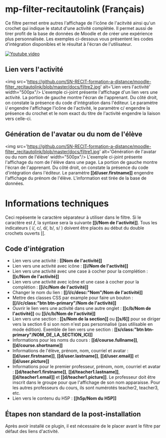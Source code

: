 
# mp-filter-recitautolink (Français)
Ce filtre permet entre autres l'affichage de l'icône de l'acitvité ainsi qu'un crochet qui indique le statut d'une activité complétée. Il permet aussi de tirer profit de la base de données de Moodle et de créer une expérience plus personnalisée. Les exemples ci-dessous vous présentent les codes d'intégration disponibles et le résultat à l'écran de l'utilisateur.

[![Youtube video](https://img.youtube.com/vi/FkpwLCFOUTU/0.jpg)](https://www.youtube.com/watch?v=FkpwLCFOUTU)

## Lien vers l'activité
<img src='https://github.com/SN-RECIT-formation-a-distance/moodle-filter_recitautolink/blob/master/docs/filtre2.jpg' alt='Lien vers l'activité' width="500px"/>
L'exemple ci-joint présente l'affichage d'un lien vers une activité. La portion de gauche montre l'écran de l'apprenant. Du côté droit, on constate la présence du code d'intégration dans l'éditeur. Le paramètre i/ engendre l'affichage l'icône de l'activité, le paramètre c/ engendre la présence du crochet et le nom exact du titre de l'activité engendre la liaison vers celle-ci.

## Génération de l'avatar ou du nom de l'élève
<img src='https://github.com/SN-RECIT-formation-a-distance/moodle-filter_recitautolink/blob/master/docs/filtre1.jpg' alt='Génération de l'avatar ou du nom de l'élève' width="500px"/>
L'exemple ci-joint présente l'affichage du nom de l'élève dans une page. La portion de gauche montre l'écran de l'apprenant. Du côté droit, on constate la présence du code d'intégration dans l'éditeur. Le paramètre <b>[[d/user.firstname]]</b> engendre l'affichage du prénom de l'élève. L'information est tirée de la base de données.

# Informations techniques
Ceci repésente le caractère séparateur à utiliser dans le filtre. Si le caractère est <b>/</b>, la syntaxe sera la suivante <b>[[i/Nom de l'activité]]</b>. Tous les indicateurs ( i/, c/, d/, b/, s/ ) doivent être placés au début du double crochets ouverts [[.<br/>

## Code d'intégration
<ul>
	<li>Lien vers une activité : <b>[[Nom de l'activité]]</b></li>
	<li>Lien vers une activité avec icône : <b>[[i/Nom de l'activité]]</b></li>
	<li>Lien vers une activité avec une case à cocher pour la complétion : <b>[[c/Nom de l'activité]]</b></li>
	<li>Lien vers une activité avec icône et une case à cocher pour la complétion : <b>[[i/c/Nom de l'activité]]</b></li>
	<li>Changer le nom du lien : <b>[[/i/c/desc:"Nom"/Nom de l'activité]]</b></li>
	<li>Mettre des classes CSS par example pour faire un bouton : <b>[[/i/c/class:"btn btn-primary"/Nom de l'activité]]</b></li>
	<li>Ouvrir le lien vers une activité dans une autre onglet : <b>[[c/b/Nom de l'activité]]</b> ou <b>[[i/c/b/Nom de l'activité]]</b></li>
	<li>Lien vers une section : <b>[[s/Nom de la section]]</b> ou <b>[[s/6]]</b> pour se diriger vers la section 6 si son nom n'est pas personnalisé (pas utilisable en mode édition). Exemble de lien vers une section : <b>[[s/class:"btn btn-primary"/NOM_DE_LA_SECTION_ICI]]</b></li>
	<li>Informations pour les noms du cours : <b>[[d/course.fullname]]</b>, <b>[[d/course.shortname]]</b></li>
	<li>Informations de l'élève, prénom, nom, courriel et avatar : <b>[[d/user.firstname]]</b>, <b>[[d/user.lastname]]</b>, <b>[[d/user.email]]</b> et <b>[[d/user.picture]]</b></li>
	<li>Informations pour le premier professeur, prénom, nom, courriel et avatar : <b>[[d/teacher1.firstname]]</b>, <b>[[d/teacher1.lastname]]</b>, <b>[[d/teacher1.email]]</b> et <b>[[d/teacher1.picture]]</b>. Le professeur doit être inscrit dans le groupe pour que l'affichage de son nom apparaisse. Pour les autres professeurs du cours, ils sont numérotés teacher2, teacher3, etc.</li>
	<li>Lien vers le contenu du H5P : <b>[[h5p/Nom du H5P]]</b></li>
</ul>

## Étapes non standard de la post-installation
Après avoir installé ce plugin, il est nécessaire de le placer avant le filtre par défaut des liens d'activité.
